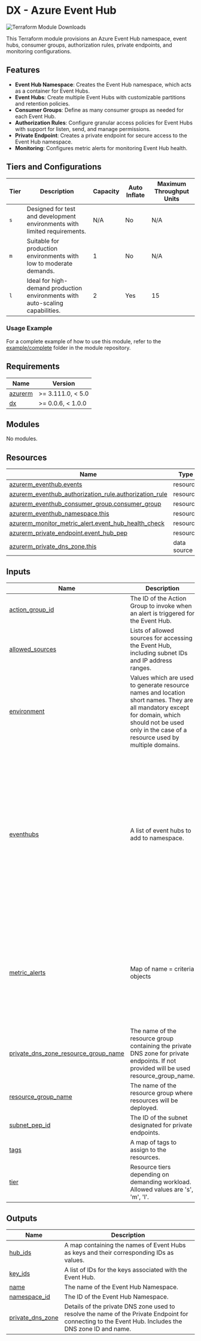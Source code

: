 # DX - Azure Event Hub

![Terraform Module Downloads](https://img.shields.io/terraform/module/dm/pagopa-dx/azure-event-hub/azurerm?logo=terraform&label=downloads&cacheSeconds=5000&link=https%3A%2F%2Fregistry.terraform.io%2Fmodules%2Fpagopa-dx%2Fazure-event-hub%2Fazurerm%2Flatest)

This Terraform module provisions an Azure Event Hub namespace, event hubs, consumer groups, authorization rules, private endpoints, and monitoring configurations.

## Features

- **Event Hub Namespace**: Creates the Event Hub namespace, which acts as a container for Event Hubs.
- **Event Hubs**: Create multiple Event Hubs with customizable partitions and retention policies.
- **Consumer Groups**: Define as many consumer groups as needed for each Event Hub.
- **Authorization Rules**: Configure granular access policies for Event Hubs with support for listen, send, and manage permissions.
- **Private Endpoint**: Creates a private endpoint for secure access to the Event Hub namespace.
- **Monitoring**: Configures metric alerts for monitoring Event Hub health.

## Tiers and Configurations

| Tier | Description                                                                   | Capacity | Auto Inflate | Maximum Throughput Units |
|------|-------------------------------------------------------------------------------|----------|--------------|--------------------------|
| `s`  | Designed for test and development environments with limited requirements.     | N/A      | No           | N/A                      |
| `m`  | Suitable for production environments with low to moderate demands.            | 1        | No           | N/A                      |
| `l`  | Ideal for high-demand production environments with auto-scaling capabilities. | 2        | Yes          | 15                       |

### Usage Example

For a complete example of how to use this module, refer to the [example/complete](https://github.com/pagopa-dx/terraform-azurerm-azure-event-hub/tree/main/example/complete) folder in the module repository.

<!-- markdownlint-disable -->
<!-- BEGIN_TF_DOCS -->
## Requirements

| Name | Version |
|------|---------|
| <a name="requirement_azurerm"></a> [azurerm](#requirement\_azurerm) | >= 3.111.0, < 5.0 |
| <a name="requirement_dx"></a> [dx](#requirement\_dx) | >= 0.0.6, < 1.0.0 |

## Modules

No modules.

## Resources

| Name | Type |
|------|------|
| [azurerm_eventhub.events](https://registry.terraform.io/providers/hashicorp/azurerm/latest/docs/resources/eventhub) | resource |
| [azurerm_eventhub_authorization_rule.authorization_rule](https://registry.terraform.io/providers/hashicorp/azurerm/latest/docs/resources/eventhub_authorization_rule) | resource |
| [azurerm_eventhub_consumer_group.consumer_group](https://registry.terraform.io/providers/hashicorp/azurerm/latest/docs/resources/eventhub_consumer_group) | resource |
| [azurerm_eventhub_namespace.this](https://registry.terraform.io/providers/hashicorp/azurerm/latest/docs/resources/eventhub_namespace) | resource |
| [azurerm_monitor_metric_alert.event_hub_health_check](https://registry.terraform.io/providers/hashicorp/azurerm/latest/docs/resources/monitor_metric_alert) | resource |
| [azurerm_private_endpoint.event_hub_pep](https://registry.terraform.io/providers/hashicorp/azurerm/latest/docs/resources/private_endpoint) | resource |
| [azurerm_private_dns_zone.this](https://registry.terraform.io/providers/hashicorp/azurerm/latest/docs/data-sources/private_dns_zone) | data source |

## Inputs

| Name | Description | Type | Default | Required |
|------|-------------|------|---------|:--------:|
| <a name="input_action_group_id"></a> [action\_group\_id](#input\_action\_group\_id) | The ID of the Action Group to invoke when an alert is triggered for the Event Hub. | `string` | `null` | no |
| <a name="input_allowed_sources"></a> [allowed\_sources](#input\_allowed\_sources) | Lists of allowed sources for accessing the Event Hub, including subnet IDs and IP address ranges. | <pre>object({<br/>    subnet_ids = optional(list(string), [])<br/>    ips        = optional(list(string), [])<br/>  })</pre> | `{}` | no |
| <a name="input_environment"></a> [environment](#input\_environment) | Values which are used to generate resource names and location short names. They are all mandatory except for domain, which should not be used only in the case of a resource used by multiple domains. | <pre>object({<br/>    prefix          = string<br/>    env_short       = string<br/>    location        = string<br/>    domain          = optional(string)<br/>    app_name        = string<br/>    instance_number = string<br/>  })</pre> | n/a | yes |
| <a name="input_eventhubs"></a> [eventhubs](#input\_eventhubs) | A list of event hubs to add to namespace. | <pre>list(object({<br/>    name                   = string       # (Required) Specifies the name of the EventHub resource. Changing this forces a new resource to be created.<br/>    partitions             = number       # (Required) Specifies the current number of shards on the Event Hub.<br/>    message_retention_days = number       # (Required) Specifies the number of days to retain the events for this Event Hub.<br/>    consumers              = list(string) # Manages a Event Hubs Consumer Group as a nested resource within an Event Hub.<br/>    keys = list(object({<br/>      name   = string # (Required) Specifies the name of the EventHub Authorization Rule resource. Changing this forces a new resource to be created.<br/>      listen = bool   # (Optional) Does this Authorization Rule have permissions to Listen to the Event Hub? Defaults to false.<br/>      send   = bool   # (Optional) Does this Authorization Rule have permissions to Send to the Event Hub? Defaults to false.<br/>      manage = bool   # (Optional) Does this Authorization Rule have permissions to Manage to the Event Hub? When this property is true - both listen and send must be too. Defaults to false.<br/>    }))               # Manages a Event Hubs authorization Rule within an Event Hub.<br/>  }))</pre> | `[]` | no |
| <a name="input_metric_alerts"></a> [metric\_alerts](#input\_metric\_alerts) | Map of name = criteria objects | <pre>map(object({<br/>    aggregation = string # criteria.*.aggregation to be one of [Average Count Minimum Maximum Total]<br/>    metric_name = string # https://learn.microsoft.com/en-us/azure/event-hubs/monitor-event-hubs-reference<br/>    description = string<br/>    operator    = string # criteria.0.operator to be one of [Equals NotEquals GreaterThan GreaterThanOrEqual LessThan LessThanOrEqual]<br/>    threshold   = number<br/>    frequency   = string # Possible values are PT1M, PT5M, PT15M, PT30M and PT1H<br/>    window_size = string # Possible values are PT1M, PT5M, PT15M, PT30M, PT1H, PT6H, PT12H and P1D.<br/>  }))</pre> | `{}` | no |
| <a name="input_private_dns_zone_resource_group_name"></a> [private\_dns\_zone\_resource\_group\_name](#input\_private\_dns\_zone\_resource\_group\_name) | The name of the resource group containing the private DNS zone for private endpoints. If not provided will be used resource\_group\_name. | `string` | `null` | no |
| <a name="input_resource_group_name"></a> [resource\_group\_name](#input\_resource\_group\_name) | The name of the resource group where resources will be deployed. | `string` | n/a | yes |
| <a name="input_subnet_pep_id"></a> [subnet\_pep\_id](#input\_subnet\_pep\_id) | The ID of the subnet designated for private endpoints. | `string` | n/a | yes |
| <a name="input_tags"></a> [tags](#input\_tags) | A map of tags to assign to the resources. | `map(any)` | n/a | yes |
| <a name="input_tier"></a> [tier](#input\_tier) | Resource tiers depending on demanding workload. Allowed values are 's', 'm', 'l'. | `string` | `"s"` | no |

## Outputs

| Name | Description |
|------|-------------|
| <a name="output_hub_ids"></a> [hub\_ids](#output\_hub\_ids) | A map containing the names of Event Hubs as keys and their corresponding IDs as values. |
| <a name="output_key_ids"></a> [key\_ids](#output\_key\_ids) | A list of IDs for the keys associated with the Event Hub. |
| <a name="output_name"></a> [name](#output\_name) | The name of the Event Hub Namespace. |
| <a name="output_namespace_id"></a> [namespace\_id](#output\_namespace\_id) | The ID of the Event Hub Namespace. |
| <a name="output_private_dns_zone"></a> [private\_dns\_zone](#output\_private\_dns\_zone) | Details of the private DNS zone used to resolve the name of the Private Endpoint for connecting to the Event Hub. Includes the DNS zone ID and name. |
<!-- END_TF_DOCS -->

